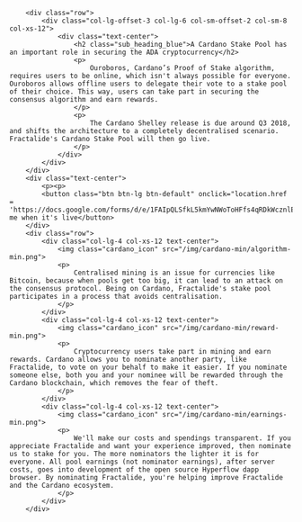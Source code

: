         <div class="row">
            <div class="col-lg-offset-3 col-lg-6 col-sm-offset-2 col-sm-8 col-xs-12">
                <div class="text-center">
                    <h2 class="sub_heading_blue">A Cardano Stake Pool has an important role in securing the ADA cryptocurrency</h2>
                    <p>
                        Ouroboros, Cardano’s Proof of Stake algorithm, requires users to be online, which isn't always possible for everyone. Ouroboros allows offline users to delegate their vote to a stake pool of their choice. This way, users can take part in securing the consensus algorithm and earn rewards.
                    </p>
                    <p>
                        The Cardano Shelley release is due around Q3 2018, and shifts the architecture to a completely decentralised scenario. Fractalide's Cardano Stake Pool will then go live.
                    </p>
                </div>
            </div>
        </div>
        <div class="text-center">
            <p><p>
            <button class="btn btn-lg btn-default" onclick="location.href = 'https://docs.google.com/forms/d/e/1FAIpQLSfkL5kmYwNWoToHFfs4qRDkWcznlE2MEO54sykTo6_zXuixqQ/viewform';">Email me when it's live</button>
        </div>
        <div class="row">
            <div class="col-lg-4 col-xs-12 text-center">
                <img class="cardano_icon" src="/img/cardano-min/algorithm-min.png">
                <p>
                    Centralised mining is an issue for currencies like Bitcoin, because when pools get too big, it can lead to an attack on the consensus protocol. Being on Cardano, Fractalide's stake pool participates in a process that avoids centralisation.
                </p>
            </div>
            <div class="col-lg-4 col-xs-12 text-center">
                <img class="cardano_icon" src="/img/cardano-min/reward-min.png">
                <p>
                    Cryptocurrency users take part in mining and earn rewards. Cardano allows you to nominate another party, like Fractalide, to vote on your behalf to make it easier. If you nominate someone else, both you and your nominee will be rewarded through the Cardano blockchain, which removes the fear of theft.
                </p>
            </div>
            <div class="col-lg-4 col-xs-12 text-center">
                <img class="cardano_icon" src="/img/cardano-min/earnings-min.png">
                <p>
                    We'll make our costs and spendings transparent. If you appreciate Fractalide and want your experience improved, then nominate us to stake for you. The more nominators the lighter it is for everyone. All pool earnings (not nominator earnings), after server costs, goes into development of the open source Hyperflow dapp browser. By nominating Fractalide, you're helping improve Fractalide and the Cardano ecosystem.
                </p>
            </div>
        </div>
